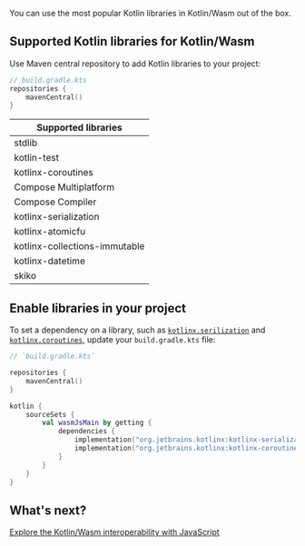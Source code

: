 [//]: # (title: 将 Kotlin 库的依赖项添加到 Kotlin/Wasm 项目)

You can use the most popular Kotlin libraries in Kotlin/Wasm out of the box.

## Supported Kotlin libraries for Kotlin/Wasm

Use Maven central repository to add Kotlin libraries to your project:

  ```kotlin
  // build.gradle.kts
  repositories { 
      mavenCentral()
  }
  ```

| Supported libraries           |
|-------------------------------|
| stdlib                        | 
| kotlin-test                   |
| kotlinx-coroutines            |
| Compose Multiplatform         |
| Compose Compiler              |
| kotlinx-serialization         |
| kotlinx-atomicfu              |
| kotlinx-collections-immutable |
| kotlinx-datetime              |
| skiko                         |

## Enable libraries in your project

To set a dependency on a library, such as [`kotlinx.serilization`](serialization.md) and [`kotlinx.coroutines`](coroutines-guide.md),
update your `build.gradle.kts` file:

```kotlin
// `build.gradle.kts`

repositories {
    mavenCentral()
}

kotlin {
    sourceSets {
        val wasmJsMain by getting {
            dependencies {
                implementation("org.jetbrains.kotlinx:kotlinx-serialization-core:%serializationVersion%")
                implementation("org.jetbrains.kotlinx:kotlinx-coroutines-core:%coroutinesVersion%")
            }
        }
    }
}
```

## What's next?

[Explore the Kotlin/Wasm interoperability with JavaScript](wasm-js-interop.md)
